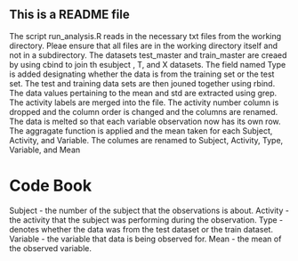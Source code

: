 ## This is a README file 

The script run_analysis.R reads in the necessary txt files from the working directory.
Pleae ensure that all files are in the working directory itself and not in a subdirectory.
The datasets test_master and train_master are creaed by using cbind to join th esubject , T, and X datasets.
The field named Type is added designating whether the data is from the training set or the test set.
The test and training data sets are then jouned together using rbind.
The data values pertaining to the mean and std are extracted using grep.
The activity labels are merged into the file.
The activity number column is dropped and the column order is changed and the columns are renamed.
The data is melted so that each variable observation now has its own row.
The aggragate function is applied and the mean taken for each Subject, Activity, and Variable.
The columes are renamed to Subject, Activity, Type, Variable, and Mean

# Code Book
Subject - the number of the subject that the observations is about.
Activity - the activity that the subject was performing during the observation.
Type - denotes whether the data was from the test dataset or the train dataset.
Variable - the variable that data is being observed for.
Mean - the mean of the observed variable.

